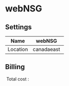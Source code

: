 # webNSG

## Settings


| Name | webNSG  |
| --- | --- |
| Location | canadaeast  |








## Billing
 Total cost : 
